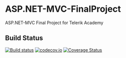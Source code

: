# ASP.NET-MVC-FinalProject
ASP.NET-MVC Final Project for Telerik Academy

## Build Status

[![Build status](https://ci.appveyor.com/api/projects/status/3pebesusknx35m7n?svg=true)](https://ci.appveyor.com/project/mpenchev86/asp-net-mvc-finalproject)
[![codecov.io](https://codecov.io/github/mpenchev86/ASP.NET-MVC-FinalProject/coverage.svg?branch=appveyor)](https://codecov.io/github/mpenchev86/ASP.NET-MVC-FinalProject?branch=appveyor)
[![Coverage Status](https://coveralls.io/repos/github/mpenchev86/ASP.NET-MVC-FinalProject/badge.svg?branch=appveyor)](https://coveralls.io/github/mpenchev86/ASP.NET-MVC-FinalProject?branch=appveyor)